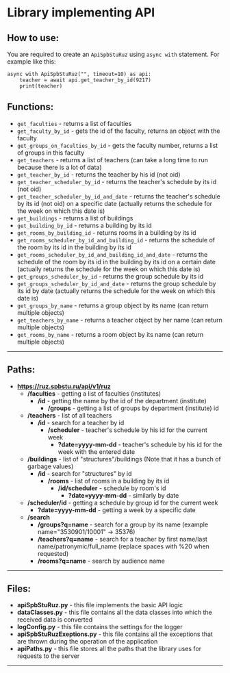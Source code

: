 # Library implementing API
## How to use:
You are required to create an `ApiSpbStuRuz` using `async with` statement. For example like this:
```(python)
async with ApiSpbStuRuz("", timeout=10) as api:
    teacher = await api.get_teacher_by_id(9217)
    print(teacher)
```
## Functions:
* `get_faculties` - returns a list of faculties
* `get_faculty_by_id` - gets the id of the faculty, returns an object with the faculty
* `get_groups_on_faculties_by_id` - gets the faculty number, returns a list of groups in this faculty
* `get_teachers` - returns a list of teachers (can take a long time to run because there is a lot of data)
* `get_teacher_by_id` - returns the teacher by his id (not oid)
* `get_teacher_scheduler_by_id` - returns the teacher's schedule by its id (not oid)
* `get_teacher_scheduler_by_id_and_date` - returns the teacher's schedule by its id (not oid) on a specific 
date (actually returns the schedule for the week on which this date is)
* `get_buildings` - returns a list of buildings
* `get_building_by_id` - returns a building by its id
* `get_rooms_by_building_id` - returns rooms in a building by its id
* `get_rooms_scheduler_by_id_and_building_id` - returns the schedule of the room by its id in the building by its id
* `get_rooms_scheduler_by_id_and_building_id_and_date` - returns the schedule of the room by its id in the building by 
its id on a certain date (actually returns the schedule for the week on which this date is)
* `get_groups_scheduler_by_id` - returns the group schedule by its id
* `get_groups_scheduler_by_id_and_date` - returns the group schedule by its id by date 
(actually returns the schedule for the week on which this date is)
* `get_groups_by_name` - returns a group object by its name (сan return multiple objects)
* `get_teachers_by_name` - returns a teacher object by her name (сan return multiple objects)
* `get_rooms_by_name` - returns a room object by its name (сan return multiple objects)
___
## Paths:
* **https://ruz.spbstu.ru/api/v1/ruz**
  * **/faculties** - getting a list of faculties (institutes)
    * **/id** - getting the name by the id of the department (institute)
      * **/groups** - getting a list of groups by department (institute) id
  * **/teachers** - list of all teachers
    * **/id** - search for a teacher by id
      * **/scheduler** - teacher's schedule by his id for the current week
        * **?date=yyyy-mm-dd** - teacher's schedule by his id for the week with the entered date
  * **/buildings** - list of "structures"/buildings (Note that it has a bunch of garbage values)
    * **/id** - search for "structures" by id
      * **/rooms** - list of rooms in a building by its id
        * **/id/scheduler** - schedule by room's id
          * **?date=yyyy-mm-dd** - similarly by date
  * **/scheduler/id** - getting a schedule by group id for the current week
    * **?date=yyyy-mm-dd** - getting a week by a specific date
  * **/search**
    * **/groups?q=name** - search for a group by its name (example name="3530901/10001" -> 35376)
    * **/teachers?q=name** - search for a teacher by first name/last name/patronymic/full_name (replace spaces with %20 when requested)
    * **/rooms?q=name** - search by audience name
___
## Files:
* **apiSpbStuRuz.py** - this file implements the basic API logic
* **dataClasses.py** - this file contains all the data classes into which the received data is converted
* **logConfig.py** - this file contains the settings for the logger
* **apiSpbStuRuzExeptions.py** - this file contains all the exceptions that are thrown during the operation of the application
* **apiPaths.py** - this file stores all the paths that the library uses for requests to the server
___
